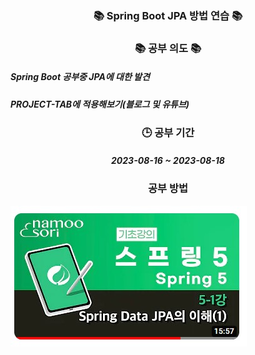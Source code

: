 <h3 align="center">📚 Spring Boot JPA 방법 연습 📚</h3>

<h3 align="center">📚 공부 의도 📚</h3>
<p align="center">
<h5>Spring Boot 공부중 JPA에 대한 발견</h5>
<h5>PROJECT-TAB에 적용해보기(블로그 및 유튜브)</h5>
</p>

<h3 align="center">🕒 공부 기간</h3>
<h5 align="center">2023-08-16 ~ 2023-08-18</h5>

<h3 align="center">공부 방법</h3>
<img src="https://github.com/lee000403/springboots_crud_jpa/blob/main/images/JPA-CRUD%20%EC%9C%A0%ED%8A%9C%EB%B8%8C.jpg">

